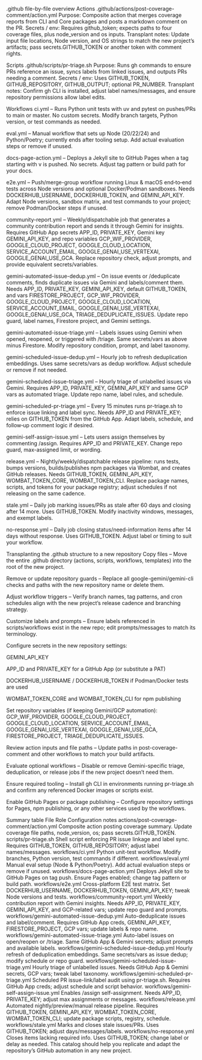 .github file-by-file overview
Actions
.github/actions/post-coverage-comment/action.yml
Purpose: Composite action that merges coverage reports from CLI and Core packages and posts a markdown comment on the PR.
Secrets / env: Requires github_token; expects paths to four coverage files, plus node_version and os inputs.
Transplant notes: Update input file locations, Node version, and OS strings to match the new project’s artifacts; pass secrets.GITHUB_TOKEN or another token with comment rights.

Scripts
.github/scripts/pr-triage.sh
Purpose: Runs gh commands to ensure PRs reference an issue, syncs labels from linked issues, and outputs PRs needing a comment.
Secrets / env: Uses GITHUB_TOKEN, GITHUB_REPOSITORY, GITHUB_OUTPUT; optional PR_NUMBER.
Transplant notes: Confirm gh CLI is installed, adjust label names/messages, and ensure repository permissions allow label edits.

Workflows
ci.yml – Runs Python unit tests with uv and pytest on pushes/PRs to main or master. No custom secrets. Modify branch targets, Python version, or test commands as needed.

eval.yml – Manual workflow that sets up Node (20/22/24) and Python/Poetry; currently ends after tooling setup. Add actual evaluation steps or remove if unused.

docs-page-action.yml – Deploys a Jekyll site to GitHub Pages when a tag starting with v is pushed. No secrets. Adjust tag pattern or build path for your docs.

e2e.yml – Push/merge-group workflow running Linux & macOS end‑to‑end tests across Node versions and optional Docker/Podman sandboxes. Needs DOCKERHUB_USERNAME, DOCKERHUB_TOKEN, and GEMINI_API_KEY. Adapt Node versions, sandbox matrix, and test commands to your project; remove Podman/Docker steps if unused.

community-report.yml – Weekly/dispatchable job that generates a community contribution report and sends it through Gemini for insights. Requires GitHub App secrets APP_ID, PRIVATE_KEY, Gemini key GEMINI_API_KEY, and repo variables GCP_WIF_PROVIDER, GOOGLE_CLOUD_PROJECT, GOOGLE_CLOUD_LOCATION, SERVICE_ACCOUNT_EMAIL, GOOGLE_GENAI_USE_VERTEXAI, GOOGLE_GENAI_USE_GCA. Replace repository check, adjust prompts, and provide equivalent secrets/variables.

gemini-automated-issue-dedup.yml – On issue events or /deduplicate comments, finds duplicate issues via Gemini and labels/comment them. Needs APP_ID, PRIVATE_KEY, GEMINI_API_KEY, default GITHUB_TOKEN, and vars FIRESTORE_PROJECT, GCP_WIF_PROVIDER, GOOGLE_CLOUD_PROJECT, GOOGLE_CLOUD_LOCATION, SERVICE_ACCOUNT_EMAIL, GOOGLE_GENAI_USE_VERTEXAI, GOOGLE_GENAI_USE_GCA, TRIAGE_DEDUPLICATE_ISSUES. Update repo guard, label names, Firestore project, and Gemini settings.

gemini-automated-issue-triage.yml – Labels issues using Gemini when opened, reopened, or triggered with /triage. Same secrets/vars as above minus Firestore. Modify repository condition, prompt, and label taxonomy.

gemini-scheduled-issue-dedup.yml – Hourly job to refresh deduplication embeddings. Uses same secrets/vars as dedup workflow. Adjust schedule or remove if not needed.

gemini-scheduled-issue-triage.yml – Hourly triage of unlabelled issues via Gemini. Requires APP_ID, PRIVATE_KEY, GEMINI_API_KEY and same GCP vars as automated triage. Update repo name, label rules, and schedule.

gemini-scheduled-pr-triage.yml – Every 15 minutes runs pr-triage.sh to enforce issue linking and label sync. Needs APP_ID and PRIVATE_KEY; relies on GITHUB_TOKEN from the GitHub App. Adapt labels, schedule, and follow‑up comment logic if desired.

gemini-self-assign-issue.yml – Lets users assign themselves by commenting /assign. Requires APP_ID and PRIVATE_KEY. Change repo guard, max-assigned limit, or wording.

release.yml – Nightly/weekly/dispatchable release pipeline: runs tests, bumps versions, builds/publishes npm packages via Wombat, and creates GitHub releases. Needs GITHUB_TOKEN, GEMINI_API_KEY, WOMBAT_TOKEN_CORE, WOMBAT_TOKEN_CLI. Replace package names, scripts, and tokens for your package registry; adjust schedules if not releasing on the same cadence.

stale.yml – Daily job marking issues/PRs as stale after 60 days and closing after 14 more. Uses GITHUB_TOKEN. Modify inactivity windows, messages, and exempt labels.

no-response.yml – Daily job closing status/need-information items after 14 days without response. Uses GITHUB_TOKEN. Adjust label or timing to suit your workflow.

Transplanting the .github structure to a new repository
Copy files – Move the entire .github directory (actions, scripts, workflows, templates) into the root of the new project.

Remove or update repository guards – Replace all google-gemini/gemini-cli checks and paths with the new repository name or delete them.

Adjust workflow triggers – Verify branch names, tag patterns, and cron schedules align with the new project’s release cadence and branching strategy.

Customize labels and prompts – Ensure labels referenced in scripts/workflows exist in the new repo; edit prompts/messages to match its terminology.

Configure secrets in the new repository settings:

GEMINI_API_KEY

APP_ID and PRIVATE_KEY for a GitHub App (or substitute a PAT)

DOCKERHUB_USERNAME / DOCKERHUB_TOKEN if Podman/Docker tests are used

WOMBAT_TOKEN_CORE and WOMBAT_TOKEN_CLI for npm publishing

Set repository variables (if keeping Gemini/GCP automation): GCP_WIF_PROVIDER, GOOGLE_CLOUD_PROJECT, GOOGLE_CLOUD_LOCATION, SERVICE_ACCOUNT_EMAIL, GOOGLE_GENAI_USE_VERTEXAI, GOOGLE_GENAI_USE_GCA, FIRESTORE_PROJECT, TRIAGE_DEDUPLICATE_ISSUES.

Review action inputs and file paths – Update paths in post-coverage-comment and other workflows to match your build artifacts.

Evaluate optional workflows – Disable or remove Gemini-specific triage, deduplication, or release jobs if the new project doesn’t need them.

Ensure required tooling – Install gh CLI in environments running pr-triage.sh and confirm any referenced Docker images or scripts exist.

Enable GitHub Pages or package publishing – Configure repository settings for Pages, npm publishing, or any other services used by the workflows.

Summary table
File Role Configuration notes
actions/post-coverage-comment/action.yml Composite action posting coverage summary. Update coverage file paths, node_version, os; pass secrets.GITHUB_TOKEN.
scripts/pr-triage.sh Shell script enforcing PR issue linkage and label sync. Requires GITHUB_TOKEN, GITHUB_REPOSITORY; adjust label names/messages.
workflows/ci.yml Python unit-test workflow. Modify branches, Python version, test commands if different.
workflows/eval.yml Manual eval setup (Node & Python/Poetry). Add actual evaluation steps or remove if unused.
workflows/docs-page-action.yml Deploys Jekyll site to GitHub Pages on tag push. Ensure Pages enabled; change tag pattern or build path.
workflows/e2e.yml Cross-platform E2E test matrix. Set DOCKERHUB_USERNAME, DOCKERHUB_TOKEN, GEMINI_API_KEY; tweak Node versions and tests.
workflows/community-report.yml Weekly contribution report with Gemini insights. Needs APP_ID, PRIVATE_KEY, GEMINI_API_KEY, and GCP-related vars; update repo guard and prompts.
workflows/gemini-automated-issue-dedup.yml Auto-deduplicate issues and label/comment. Requires GitHub App creds, GEMINI_API_KEY, FIRESTORE_PROJECT, GCP vars; update labels & repo name.
workflows/gemini-automated-issue-triage.yml Auto-label issues on open/reopen or /triage. Same GitHub App & Gemini secrets; adjust prompts and available labels.
workflows/gemini-scheduled-issue-dedup.yml Hourly refresh of deduplication embeddings. Same secrets/vars as issue dedup; modify schedule or repo guard.
workflows/gemini-scheduled-issue-triage.yml Hourly triage of unlabelled issues. Needs GitHub App & Gemini secrets, GCP vars; tweak label taxonomy.
workflows/gemini-scheduled-pr-triage.yml Scheduled PR issue-link/label audit using pr-triage.sh. Requires GitHub App creds; adjust schedule and script behavior.
workflows/gemini-self-assign-issue.yml Enables /assign self-assignment. Needs APP_ID, PRIVATE_KEY; adjust max assignments or messages.
workflows/release.yml Automated nightly/preview/manual release pipeline. Requires GITHUB_TOKEN, GEMINI_API_KEY, WOMBAT_TOKEN_CORE, WOMBAT_TOKEN_CLI; update package scripts, registry, schedule.
workflows/stale.yml Marks and closes stale issues/PRs. Uses GITHUB_TOKEN; adjust days/messages/labels.
workflows/no-response.yml Closes items lacking required info. Uses GITHUB_TOKEN; change label or delay as needed.
This catalog should help you replicate and adapt the repository’s GitHub automation in any new project.
